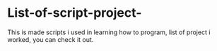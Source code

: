 # List-of-script-project-
This is made scripts i used in learning how to program, 
list of project i worked,
you can check it out.
